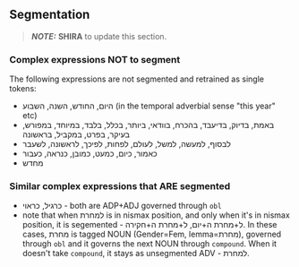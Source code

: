 ## Segmentation

> **_NOTE:_** **SHIRA** to update this section.



### Complex expressions NOT to segment
The following expressions are not segmented and retrained as single tokens:

-	היום, החודש, השנה, השבוע (in the temporal adverbial sense "this year" etc)
-	באמת, בדיוק, בדיעבד, בהכרח, בוודאי, ביותר, בכלל, בלבד, במיוחד, במפורש, בעיקר, בפרט, במקביל, בראשונה
-	לבסוף, למעשה, למשל, לעולם, לפחות, לפיכך, לראשונה, לשעבר
-	כאמור, כיום, כמעט, כמובן, כנראה, כעבור
- מחדש

### Similar complex expressions that ARE segmented
-	כרגיל, כראוי - both are ADP+ADJ governed through `obl`
- note that when למחרת is in nismax position, and only when it's in nismax position, it is segemented - ל+מחרת ה+יום, ל+מחרת ה+חקירה. In these cases, מחרת is tagged NOUN (Gender=Fem, lemma=מחרת), governed through `obl` and it governs the next NOUN through `compound`. When it doesn't take `compound`, it stays as unsegmented ADV - למחרת. 
